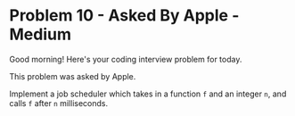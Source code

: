 # Problem 10 - Asked By Apple - Medium

Good morning! Here's your coding interview problem for today.

This problem was asked by Apple.

Implement a job scheduler which takes in a function ``f`` and an integer ``n``, and calls ``f`` after ``n`` milliseconds.